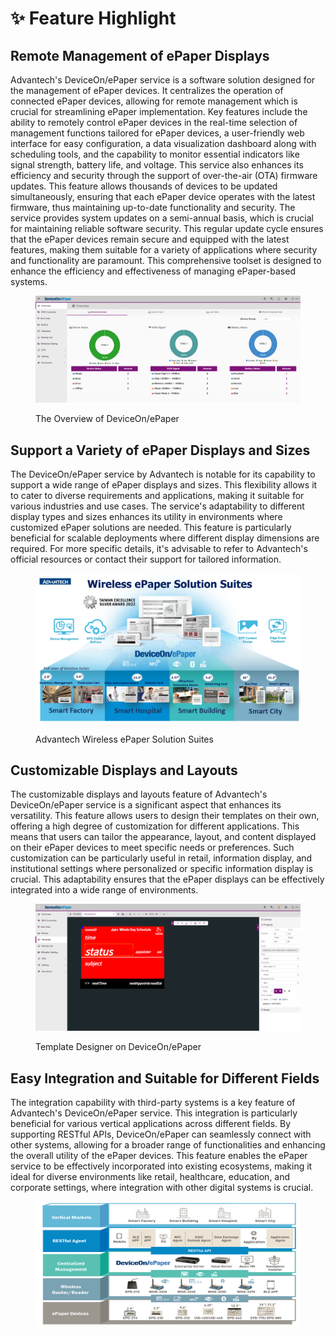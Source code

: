 # ✨ Feature Highlight

## Remote Management of ePaper Displays

Advantech's DeviceOn/ePaper service is a software solution designed for the management of ePaper devices. It centralizes the operation of connected ePaper devices, allowing for remote management which is crucial for streamlining ePaper implementation. Key features include the ability to remotely control ePaper devices in the real-time selection of management functions tailored for ePaper devices, a user-friendly web interface for easy configuration, a data visualization dashboard along with scheduling tools, and the capability to monitor essential indicators like signal strength, battery life, and voltage. This service also enhances its efficiency and security through the support of over-the-air (OTA) firmware updates. This feature allows thousands of devices to be updated simultaneously, ensuring that each ePaper device operates with the latest firmware, thus maintaining up-to-date functionality and security. The service provides system updates on a semi-annual basis, which is crucial for maintaining reliable software security. This regular update cycle ensures that the ePaper devices remain secure and equipped with the latest features, making them suitable for a variety of applications where security and functionality are paramount. This comprehensive toolset is designed to enhance the efficiency and effectiveness of managing ePaper-based systems.

<figure><img src="../../.gitbook/assets/image (215).png" alt=""><figcaption><p>The Overview of DeviceOn/ePaper</p></figcaption></figure>

## Support a Variety of ePaper Displays and Sizes

The DeviceOn/ePaper service by Advantech is notable for its capability to support a wide range of ePaper displays and sizes. This flexibility allows it to cater to diverse requirements and applications, making it suitable for various industries and use cases. The service's adaptability to different display types and sizes enhances its utility in environments where customized ePaper solutions are needed. This feature is particularly beneficial for scalable deployments where different display dimensions are required. For more specific details, it's advisable to refer to Advantech's official resources or contact their support for tailored information.

<figure><img src="../../.gitbook/assets/image (214).png" alt=""><figcaption><p>Advantech Wireless ePaper Solution Suites</p></figcaption></figure>

## Customizable Displays and Layouts

The customizable displays and layouts feature of Advantech's DeviceOn/ePaper service is a significant aspect that enhances its versatility. This feature allows users to design their templates on their own, offering a high degree of customization for different applications. This means that users can tailor the appearance, layout, and content displayed on their ePaper devices to meet specific needs or preferences. Such customization can be particularly useful in retail, information display, and institutional settings where personalized or specific information display is crucial. This adaptability ensures that the ePaper displays can be effectively integrated into a wide range of environments.

<figure><img src="../../.gitbook/assets/image (216).png" alt=""><figcaption><p>Template Designer on DeviceOn/ePaper</p></figcaption></figure>

## Easy Integration and Suitable for Different Fields

The integration capability with third-party systems is a key feature of Advantech's DeviceOn/ePaper service. This integration is particularly beneficial for various vertical applications across different fields. By supporting RESTful APIs, DeviceOn/ePaper can seamlessly connect with other systems, allowing for a broader range of functionalities and enhancing the overall utility of the ePaper devices. This feature enables the ePaper service to be effectively incorporated into existing ecosystems, making it ideal for diverse environments like retail, healthcare, education, and corporate settings, where integration with other digital systems is crucial.

<figure><img src="../../.gitbook/assets/image (213).png" alt=""><figcaption></figcaption></figure>
